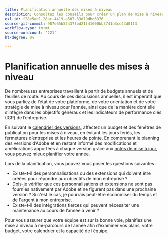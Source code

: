 ```yaml
---
title: Planification annuelle des mises à niveau
description: Consultez les conseils pour créer un plan de mise à niveau annuel pour votre projet Adobe Commerce.
exl-id: f28e5ad1-28ac-4419-a507-63d79dbd6376
source-git-commit: 987d65b52437fbd21f41600bb5741b3cc43d01f3
workflow-type: tm+mt
source-wordcount: '221'
ht-degree: 0%

---
```


# Planification annuelle des mises à niveau

De nombreuses entreprises travaillent à partir de budgets annuels et de feuilles de route. Au cours de ces discussions annuelles, il est impératif que vous parliez de l’état de votre plateforme, de votre orientation et de votre stratégie de mise à niveau pour l’année, ainsi que de la manière dont elle s’intègre dans les objectifs généraux et les indicateurs de performance clés (ICP) de l’entreprise.

En suivant le [calendrier des versions](https://experienceleague.adobe.com/en/docs/commerce-operations/release/planning/schedule), affectez un budget et des fenêtres de publication pour les mises à niveau, en évitant les jours fériés, les fermetures d’entreprise et les heures de pointe. En comprenant le planning des versions d’Adobe et en restant informé des modifications et améliorations apportées à chaque version grâce aux [notes de mise à jour](https://experienceleague.adobe.com/en/docs/commerce-operations/release/notes/overview), vous pouvez mieux planifier votre année.

Lors de la planification, vous pouvez vous poser les questions suivantes :

- Existe-t-il des personnalisations ou des extensions qui doivent être créées pour répondre aux objectifs de mon entreprise ?
- Dois-je vérifier que ces personnalisations et extensions ne sont pas fournies nativement par Adobe et ne figurent pas dans une prochaine version ? Si c&#39;est le cas, je pourrais peut-être économiser du temps et de l&#39;argent à mon entreprise.
- Existe-t-il des intégrations tierces qui peuvent nécessiter une maintenance au cours de l’année à venir ?

Pour vous assurer que votre équipe est sur la bonne voie, planifiez une mise à niveau à mi-parcours de l’année afin d’examiner vos plans, votre budget, votre calendrier et la capacité de l’équipe.
